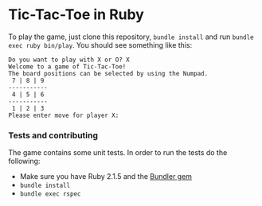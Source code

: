 # Tic-Tac-Toe in Ruby

To play the game, just clone this repository, `bundle install` and run `bundle exec ruby bin/play`. You should see something like this:

    Do you want to play with X or O? X
    Welcome to a game of Tic-Tac-Toe!
    The board positions can be selected by using the Numpad.
     7 | 8 | 9
    -----------
     4 | 5 | 6
    -----------
     1 | 2 | 3
    Please enter move for player X:
    
### Tests and contributing

The game contains some unit tests. In order to run the tests do the following:

- Make sure you have Ruby 2.1.5 and the [Bundler gem](http://bundler.io)
- `bundle install`
- `bundle exec rspec`
